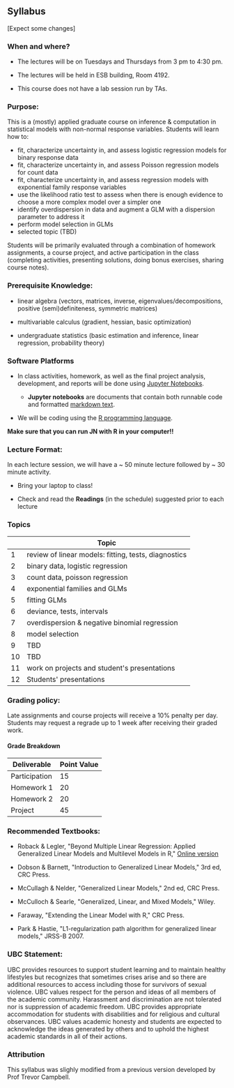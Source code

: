 ## Syllabus

[Expect some changes]

### When and where?

- The lectures will be on Tuesdays and Thursdays from 3 pm to 4:30 pm.

- The lectures will be held in ESB building, Room 4192.

- This course does not have a lab session run by TAs. 


### Purpose:

This is a (mostly) applied graduate course on inference & computation in statistical models with non-normal response variables. Students will learn how to:
- fit, characterize uncertainty in, and assess logistic regression models for binary response data
- fit, characterize uncertainty in, and assess Poisson regression models for count data
- fit, characterize uncertainty in, and assess regression models with exponential family response variables
- use the likelihood ratio test to assess when there is enough evidence to choose a more complex model over a simpler one
- identify overdispersion in data and augment a GLM with a dispersion parameter to address it
- perform model selection in GLMs
- selected topic (TBD)

Students will be primarily evaluated through a combination of homework assignments, a course project, and active participation in the class (completing activities, presenting solutions, doing bonus exercises, sharing course notes).

### Prerequisite Knowledge:

- linear algebra (vectors, matrices, inverse, eigenvalues/decompositions, positive (semi)definiteness, symmetric matrices)

- multivariable calculus (gradient, hessian, basic optimization)

- undergraduate statistics (basic estimation and inference, linear regression, probability theory)

### Software Platforms

- In class activities, homework, as well as the final project analysis, development, and reports will be done using [Jupyter Notebooks](http://jupyter.org/).

  -  **Jupyter notebooks** are documents that contain both runnable code and formatted [markdown text](https://commonmark.org/help/). 

- We will be coding using the [R programming language](https://cran.r-project.org/).

**Make sure that you can run JN with R in your computer!!**

### Lecture Format:

In each lecture session, we will have a ~ 50 minute lecture followed by ~ 30 minute activity. 

- Bring your laptop to class! 

- Check and read the **Readings** (in the schedule) suggested prior to each lecture


### Topics

|  | Topic |
| ------- | ----- |
| 1 | review of linear models: fitting, tests, diagnostics |
| 2 | binary data, logistic regression |
| 3 | count data, poisson regression |
| 4 | exponential families and GLMs |
| 5 | fitting GLMs |
| 6 | deviance, tests, intervals |
| 7 | overdispersion & negative binomial regression | 
| 8 | model selection |
| 9 | TBD |
| 10 | TBD |
| 11 | work on projects and student's presentations |
| 12 | Students' presentations |

### Grading policy:

Late assignments and course projects will receive a 10% penalty per day. Students may request a regrade up to 1 week after receiving their graded work.

#### Grade Breakdown

| Deliverable | Point Value |
| ----------  | ----------- |
| Participation | 15 |
| Homework 1 | 20 | 
| Homework 2 | 20 |
| Project | 45 |


### Recommended Textbooks:

- Roback & Legler, "Beyond Multiple Linear Regression: Applied Generalized Linear Models and Multilevel Models in R," [Online version](https://bookdown.org/roback/bookdown-BeyondMLR/)

- Dobson & Barnett, "Introduction to Generalized Linear Models," 3rd ed, CRC Press.

- McCullagh & Nelder, "Generalized Linear Models," 2nd ed, CRC Press.

- McCulloch & Searle, "Generalized, Linear, and Mixed Models," Wiley.

- Faraway, "Extending the Linear Model with R," CRC Press.

- Park & Hastie, "L1-regularization path algorithm for generalized linear models," JRSS-B 2007.

### UBC Statement:

UBC provides resources to support student learning and to maintain healthy lifestyles but recognizes that sometimes crises arise and so there are additional resources to access including those for survivors of sexual violence. UBC values respect for the person and ideas of all members of the academic community. Harassment and discrimination are not tolerated nor is suppression of academic freedom. UBC provides appropriate accommodation for students with disabilities and for religious and cultural observances. UBC values academic honesty and students are expected to acknowledge the ideas generated by others and to uphold the highest academic standards in all of their actions. 

### Attribution

This syllabus was slighly modified from a previous version developed by Prof Trevor Campbell.
